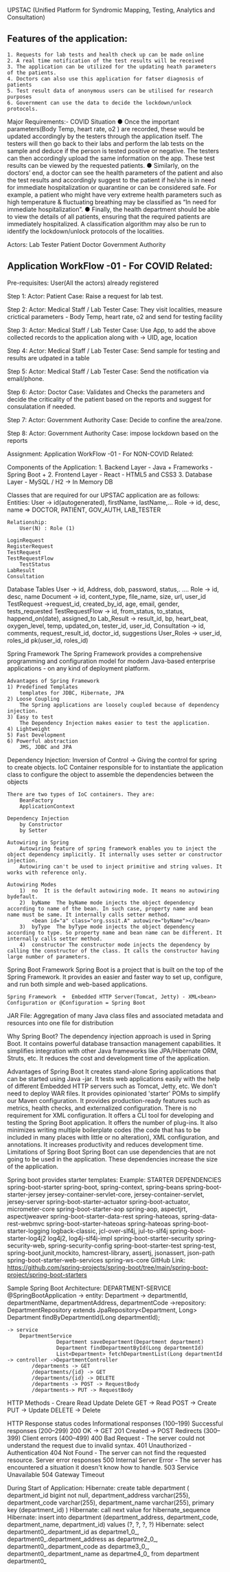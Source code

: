 UPSTAC (Unified Platform for Syndromic Mapping, Testing, Analytics and Consultation)

Features of the application:
-------------------------------
	1. Requests for lab tests and health check up can be made online
	2. A real time notification of the test results will be received
	3. The application can be utilized for the updating heath parameters of the patients.
	4. Doctors can also use this application for fatser diagnosis of patients
	5. Test result data of anonymous users can be utilised for research purposes
	6. Government can use the data to decide the lockdown/unlock protocols.

Major Requirements:- COVID Situation
  ● Once the important parameters(Body Temp, heart rate, o2 ) are recorded, these would be updated accordingly by the testers through the application itself. The testers will then go back to their labs and perform the lab tests on the sample and deduce if the person is tested positive or negative.
  The testers can then accordingly upload the same information on the app.
  These test results can be viewed by the requested patients.
  ● Similarly, on the doctors’ end, a doctor can see the health parameters of the patient and also the test results and accordingly suggest to the patient if he/she is in need for immediate hospitalization or quarantine or can be considered safe. For example, a patient who might have very extreme health parameters such as high temperature & fluctuating breathing may be classified as “In need for immediate hospitalization”.
  ● Finally, the health department should be able to view the details of all patients, ensuring that the required patients are immediately hospitalized. A classification algorithm may also be run to identify the lockdown/unlock protocols of the localities.

Actors:
	Lab Tester
	Patient
	Doctor
	Government Authority

Application WorkFlow -01 - For COVID Related:
---------------------------------------------------
Pre-requisites:
	User(All the actors) already registered

Step 1:
		Actor: Patient
		Case: Raise a request for lab test.

Step 2:
		Actor: Medical Staff / Lab Tester
		Case: They visit localities, measure crictical parameters - Body Temp, heart rate, o2 and send for testing facility

Step 3:
		Actor: Medical Staff / Lab Tester
		Case: Use App, to add the above collected records to the application along with -> UID, age, location

Step 4:
		Actor: Medical Staff / Lab Tester
		Case: Send sample for testing and results are udpated in a table

Step 5:
		Actor: Medical Staff / Lab Tester
		Case: Send the notification via email/phone.

Step 6:
		Actor: Doctor
		Case: Validates and Checks the parameters and decide the criticality of the patient based on the reports and suggest for consulatation if needed.

Step 7:
		Actor: Government Authority
		Case: Decide to confine the area/zone.

Step 8:
		Actor: Government Authority
		Case: impose lockdown based on the reports


Assignment:
	Application WorkFlow -01 - For NON-COVID Related:

Components of the Application:
	1. Backend Layer -  Java + Frameworks - Spring Boot +
	2. Frontend Layer - React - HTML5 and CSS3
	3. Database Layer - MySQL / H2 -> In Memory DB

Classes that are required for our UPSTAC application are as follows:
	Entities:
		User -> id(autogenerated), firstName, lastName,...
		Role -> id, desc, name => DOCTOR, PATIENT, GOV_AUTH, LAB_TESTER

	Relationship:
		User(N) : Role (1)

	LoginRequest
	RegisterRequest
	TestRequest
	TestRequestFlow
		TestStatus
	LabResult
	Consultation

Database Tables
	User -> id, Address, dob, password, status,. ....
	Role ->  id, desc, name
	Document -> id, content_type, file_name, size, url, user_id
	TestRequest ->request_id, created_by_id, age, email, gender, tests_requested
	TestRequestFlow -> id, from_status, to_status, happend_on(date), assigned_to
	Lab_Result -> result_id, bp, heart_beat, oxygen_level, temp, updated_on, tester_id, user_id,
	Consultation -> id, comments, request_result_id, doctor_id, suggestions
	User_Roles -> user_id, roles_id pk(user_id, roles_id)

Spring Framework
	The Spring Framework provides a comprehensive programming and configuration model for modern Java-based enterprise applications - on any kind of deployment platform.

	Advantages of Spring Framework
	1) Predefined Templates
		templates for JDBC, Hibernate, JPA
	2) Loose Coupling
		The Spring applications are loosely coupled because of dependency injection.
	3) Easy to test
		The Dependency Injection makes easier to test the application.
	4) Lightweight
	5) Fast Development
	6) Powerful abstraction
		JMS, JDBC and JPA

Dependency Injection:
	Inversion of Control
		-> Giving the control for spring to create objects.
	IoC Container responsible for
		to instantiate the application class
		to configure the object
		to assemble the dependencies between the objects

	There are two types of IoC containers. They are:
		BeanFactory
		ApplicationContext

	Dependency Injection
		by Constructor
		by Setter

	Autowiring in Spring
		Autowiring feature of spring framework enables you to inject the object dependency implicitly. It internally uses setter or constructor injection.
		Autowiring can't be used to inject primitive and string values. It works with reference only.

	Autowiring Modes
		1)	no	It is the default autowiring mode. It means no autowiring bydefault.
		2)	byName	The byName mode injects the object dependency according to name of the bean. In such case, property name and bean name must be same. It internally calls setter method.
			<bean id="a" class="org.sssit.A" autowire="byName"></bean>
		3)	byType	The byType mode injects the object dependency according to type. So property name and bean name can be different. It internally calls setter method.
		4)	constructor	The constructor mode injects the dependency by calling the constructor of the class. It calls the constructor having large number of parameters.

Spring Boot Framework
	Spring Boot is a project that is built on the top of the Spring Framework. It provides an easier and faster way to set up, configure, and run both simple and web-based applications.


	Spring Framework  +  Embedded HTTP Server(Tomcat, Jetty) - XML<bean> Configuration or @Configuration = Spring Boot

JAR File:
	Aggregation of  many Java class files and associated metadata and resources into one file for distribution

Why Spring Boot?
	The dependency injection approach is used in Spring Boot.
	It contains powerful database transaction management capabilities.
	It simplifies integration with other Java frameworks like JPA/Hibernate ORM, Struts, etc.
	It reduces the cost and development time of the application.

Advantages of Spring Boot
	It creates stand-alone Spring applications that can be started using Java -jar.
	It tests web applications easily with the help of different Embedded HTTP servers such as Tomcat, Jetty, etc. We don't need to deploy WAR files.
	It provides opinionated 'starter' POMs to simplify our Maven configuration.
	It provides production-ready features such as metrics, health checks, and externalized configuration.
	There is no requirement for XML configuration.
	It offers a CLI tool for developing and testing the Spring Boot application.
	It offers the number of plug-ins.
	It also minimizes writing multiple boilerplate codes (the code that has to be included in many places with little or no alteration), XML configuration, and annotations.
	It increases productivity and reduces development time.
Limitations of Spring Boot
	Spring Boot can use dependencies that are not going to be used in the application. These dependencies increase the size of the application.

Spring boot provides starter templates:
	Example:
			STARTER											DEPENDENCIES
			spring-boot-starter							spring-boot, spring-context, spring-beans
			spring-boot-starter-jersey				jersey-container-servlet-core, jersey-container-servlet, jersey-server
			spring-boot-starter-actuator			spring-boot-actuator, micrometer-core
			spring-boot-starter-aop					spring-aop, aspectjrt, aspectjweaver
			spring-boot-starter-data-rest			spring-hateoas, spring-data-rest-webmvc
			spring-boot-starter-hateoas			spring-hateoas
			spring-boot-starter-logging			logback-classic, jcl-over-slf4j, jul-to-slf4j
			spring-boot-starter-log4j2				log4j2, log4j-slf4j-impl
			spring-boot-starter-security			spring-security-web, spring-security-config
			spring-boot-starter-test					spring-test, spring-boot,junit,mockito, hamcrest-library, assertj, jsonassert, json-path
			spring-boot-starter-web-services	spring-ws-core
		GitHub Link:
			https://github.com/spring-projects/spring-boot/tree/main/spring-boot-project/spring-boot-starters

Sample Spring Boot Architecture:
	DEPARTMENT-SERVICE
	@SpringBootApplication
		-> entity: Department -> departmentId, departmentName, departmentAddress, departmentCode
		->repository:
			DepartmentRepository extends JpaRepository<Department, Long>
				Department findByDepartmentId(Long departmentId);

	-> service
		DepartmentService
					Department saveDepartment(Department department)
					Department findDepartmentById(Long departmentId)
					List<Department> fetchDepartmentList(Long departmentId
	-> controller ->DepartmentController
			/departments -> GET
			/departments/{id} -> GET
			/departments/{id} -> DELETE
			/departments -> POST -> RequestBody
			/departments-> PUT -> RequestBody

HTTP Methods - Creare Read Update Delete
	GET  	-> Read
	POST 	-> Create
	PUT 	-> Update
	DELETE -> Delete

HTTP Response status codes
	Informational responses (100–199)
	Successful responses (200–299)
		200 OK -> GET
		201 Created -> POST
	Redirects (300–399)
	Client errors (400–499)
		400 Bad Request - The server could not understand the request due to invalid syntax.
		401 Unauthorized - Authentication
		404 Not Found - The server can not find the requested resource.
	Server error responses
		500 Internal Server Error - The server has encountered a situation it doesn't know how to handle.
		503 Service Unavailable
		504 Gateway Timeout
		
During Start of Application:
	Hibernate: 
	create table department (
	   department_id bigint not null,
		department_address varchar(255),
		department_code varchar(255),
		department_name varchar(255),
		primary key (department_id)
	)
Hibernate: 
    call next value for hibernate_sequence
Hibernate: 
    insert 
    into
        department
        (department_address, department_code, department_name, department_id) 
    values
        (?, ?, ?, ?)
Hibernate: 
    select
        department0_.department_id as departme1_0_,
        department0_.department_address as departme2_0_,
        department0_.department_code as departme3_0_,
        department0_.department_name as departme4_0_ 
    from
        department department0_


